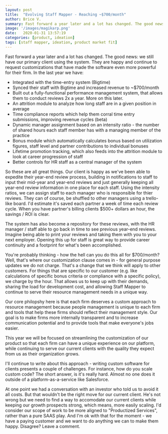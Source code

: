 ```yaml
---
layout: post
title:  "Evolving Staff Mapper - Reaching ~$700/month"
author: Brice V.
summary: Fast forward a year later and a lot has changed. The good news - we still have our primary client using the system. They are happy and continue to request customizations that have made the software even more powerful for their firm.
image: '/images/magikarp.png'
date:   2020-01-31 13:57:19
categories: [product, ideation]
tags: [staff mapper, ideation, product market fit]
---
```


Fast forward a year later and a lot has changed. The good news: we still have our primary client using the system. They are happy and continue to request customizations that have made the software even more powerful for their firm. In the last year we have:

- Integrated with the time-entry system (Bigtime)
- Synced their staff with Bigtime and increased revenue to ~$700/month
- Built out a fully-functional performance management system, that allows them to conduct reviews 2x a year. More on this later.
- An attrition module to analyze how long staff are in a given position in average
- Time compliance reports which help them corral time entry submissions, improving revenue cycles (beta)
- Dynamic manager assignment based on an intensity ratio - the number of shared hours each staff member has with a managing member of the practice
- Bonus module which automatically calculates bonus based on utilization figures, staff level and partner contributions to individual bonuses
- Lifetime promotion tracking, which also feeds into the attrition module to look at career progression of staff
- Better controls for HR staff as a central manager of the system

So these are all great things. Our client is happy as we've been able to expedite their year-end review process, building in notifications to staff to input their mid-year and year-end reviews and just generally keeping all year-end review information in one place for each staff. Using the intensity ratios, we can assign staff to each manager who is responsible for thier reviews. They can of course, be shuffled to other managers using a trello-like board. I'd estimate it's saved each partner a week of time each review cycle. When you have partner's billing clients $500+ dollars an hour, the savings / ROI is clear.

The system has also become a repository for these reviews, with the HR manager / staff able to go back in time to see previous year-end reviews. Imagine being able to print your reviews and taking them with you to your next employer. Opening this up for staff is great way to provide career continuity and a footprint for what's been accomplished.

You're probably thinking - how the hell can you do this all for $700/month? Well, that's where our customization clause comes in - for general purpose updates we do not charge. That's a change that we think will apply to other customers. For things that are specific to our customer (e.g. like calculations of specific bonus criteria or compliance with a specific policy), we charge by the hour. That allows us to keep up with their demands, sharing the load for development cost, and allowing Staff Mapper to continue to serve their resource management needs in a unique way.

Our core philopshy here is that each firm deserves a custom approach to resource management because people management is unique to each firm and tools that help these firms should reflect their management style. Our goal is to make firms more internally transparent and to increase communication potential and to provide tools that make everyone's jobs easier.

This year we will be focused on streamlining the customization of our product so that each firm can have a unique experience on our platform, while continuing to serve our current clients with the quality they expect from us as their organization grows.

I'll continue to write about this approach - writing custom software for clients presents a couple of challenges. For instance, how do you scale custom code? The short answer, is it's really hard. Almost no one does it outside of a platform-as-a-service like Salesforce. 

At one point we had a conversation with an investor who told us to avoid it all costs. But that wouldn't be the right move for our current client. He's not wrong but we need to find a way to accomodate our current clients while keeping our growth prospects strong, which means, more easily scaling. I'd consider our scope of work to be more aligned to "Productized Services", rather than a pure SAAS play. And I'm ok with that for the moment - we have a paying customer and we want to do anything we can to make them happy. Disagree? Leave a comment.